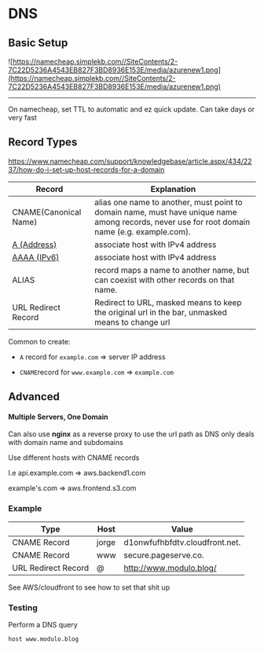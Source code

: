 # DNS

## Basic Setup

![https://namecheap.simplekb.com//SiteContents/2-7C22D5236A4543EB827F3BD8936E153E/media/azurenew1.png](https://namecheap.simplekb.com//SiteContents/2-7C22D5236A4543EB827F3BD8936E153E/media/azurenew1.png)

****

On namecheap, set TTL to automatic and ez quick update. Can take days or very fast

## Record Types

https://www.namecheap.com/support/knowledgebase/article.aspx/434/2237/how-do-i-set-up-host-records-for-a-domain

| Record                                                       | Explanation                                                  |
| ------------------------------------------------------------ | ------------------------------------------------------------ |
| CNAME(Canonical Name)                                        | alias one name to another, must point to  domain name, must have unique name among records, never use for root domain name (e.g. example.com). |
| [A (Address)](https://www.namecheap.com/support/knowledgebase/article.aspx/319/2237/how-can-i-set-up-an-a-address-record-for-my-domain) | associate host with IPv4 address                             |
| [AAAA (IPv6)](https://www.namecheap.com/support/knowledgebase/article.aspx/319/2237/how-can-i-set-up-an-a-address-record-for-my-domain) | associate host with IPv4 address                             |
| ALIAS                                                        | record maps a name to another name, but can coexist with other records on that name. |
| URL Redirect Record                                          | Redirect to URL, masked means to keep the original url in the bar, unmasked means to change url |

Common to create: 

-  `A` record for `example.com` => server IP address

- `CNAME`record for `www.example.com` => `example.com`

  

## Advanced

#### Multiple Servers, One Domain

Can also use **nginx** as a reverse proxy to use the url path as DNS only deals with domain name and subdomains

Use different hosts with CNAME records

I.e api.example.com => aws.backend1.com 

example's.com => aws.frontend.s3.com

### Example

| Type                | Host  | Value                          |
| ------------------- | ----- | ------------------------------ |
| CNAME Record        | jorge | d1onwfufhbfdtv.cloudfront.net. |
| CNAME Record        | www   | secure.pageserve.co.           |
| URL Redirect Record | @     | http://www.modulo.blog/        |

See AWS/cloudfront to see how to set that shit up

### Testing

Perform a DNS query

```bash
host www.modulo.blog
```

